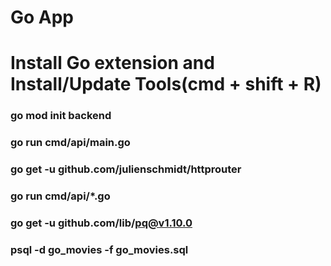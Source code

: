 # Go App

# Install Go extension and Install/Update Tools(cmd + shift + R)

### go mod init backend
### go run cmd/api/main.go
### go get -u github.com/julienschmidt/httprouter
### go run cmd/api/*.go
### go get -u github.com/lib/pq@v1.10.0
### psql -d go_movies -f go_movies.sql
